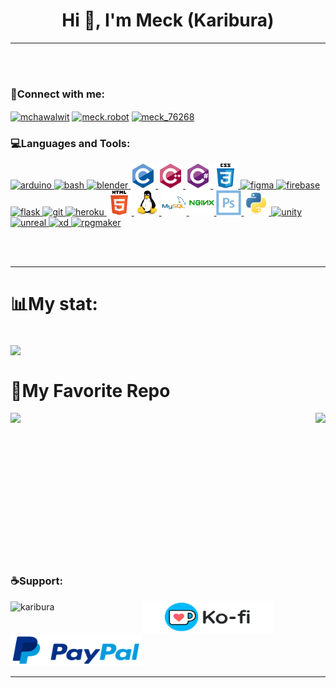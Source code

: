 <h1 align="center">Hi 👋, I'm Meck (Karibura)</h1>
<hr><br><br>
<h3 align="left">📡Connect with me:</h3>
<p align="left">
<a href="https://twitter.com/mchawalwit" target="blank"><img align="center" src="https://raw.githubusercontent.com/rahuldkjain/github-profile-readme-generator/master/src/images/icons/Social/twitter.svg" alt="mchawalwit" height="30" width="40" /></a>
<a href="https://fb.com/meck.robot" target="blank"><img align="center" src="https://raw.githubusercontent.com/rahuldkjain/github-profile-readme-generator/master/src/images/icons/Social/facebook.svg" alt="meck.robot" height="30" width="40" /></a>
<a href="https://instagram.com/meck_76268" target="blank"><img align="center" src="https://raw.githubusercontent.com/rahuldkjain/github-profile-readme-generator/master/src/images/icons/Social/instagram.svg" alt="meck_76268" height="30" width="40" /></a>
</p>

<h3 align="left">💻Languages and Tools:</h3>
<p align="left"> <a href="https://www.arduino.cc/" target="_blank"> <img src="https://cdn.worldvectorlogo.com/logos/arduino-1.svg" alt="arduino" width="40" height="40"/> </a> <a href="https://www.gnu.org/software/bash/" target="_blank"> <img src="https://www.vectorlogo.zone/logos/gnu_bash/gnu_bash-icon.svg" alt="bash" width="40" height="40"/> </a> <a href="https://www.blender.org/" target="_blank"> <img src="https://download.blender.org/branding/community/blender_community_badge_white.svg" alt="blender" width="40" height="40"/> </a> <a href="https://www.cprogramming.com/" target="_blank"> <img src="https://raw.githubusercontent.com/devicons/devicon/master/icons/c/c-original.svg" alt="c" width="40" height="40"/> </a> <a href="https://www.w3schools.com/cpp/" target="_blank"> <img src="https://raw.githubusercontent.com/devicons/devicon/master/icons/cplusplus/cplusplus-original.svg" alt="cplusplus" width="40" height="40"/> </a> <a href="https://www.w3schools.com/cs/" target="_blank"> <img src="https://raw.githubusercontent.com/devicons/devicon/master/icons/csharp/csharp-original.svg" alt="csharp" width="40" height="40"/> </a> <a href="https://www.w3schools.com/css/" target="_blank"> <img src="https://raw.githubusercontent.com/devicons/devicon/master/icons/css3/css3-original-wordmark.svg" alt="css3" width="40" height="40"/> </a> <a href="https://www.figma.com/" target="_blank"> <img src="https://www.vectorlogo.zone/logos/figma/figma-icon.svg" alt="figma" width="40" height="40"/> </a> <a href="https://firebase.google.com/" target="_blank"> <img src="https://www.vectorlogo.zone/logos/firebase/firebase-icon.svg" alt="firebase" width="40" height="40"/> </a> <a href="https://flask.palletsprojects.com/" target="_blank"> <img src="https://www.vectorlogo.zone/logos/pocoo_flask/pocoo_flask-icon.svg" alt="flask" width="40" height="40"/> </a> <a href="https://git-scm.com/" target="_blank"> <img src="https://www.vectorlogo.zone/logos/git-scm/git-scm-icon.svg" alt="git" width="40" height="40"/> </a> <a href="https://heroku.com" target="_blank"> <img src="https://www.vectorlogo.zone/logos/heroku/heroku-icon.svg" alt="heroku" width="40" height="40"/> </a> <a href="https://www.w3.org/html/" target="_blank"> <img src="https://raw.githubusercontent.com/devicons/devicon/master/icons/html5/html5-original-wordmark.svg" alt="html5" width="40" height="40"/> </a> <a href="https://www.linux.org/" target="_blank"> <img src="https://raw.githubusercontent.com/devicons/devicon/master/icons/linux/linux-original.svg" alt="linux" width="40" height="40"/> </a> <a href="https://www.mysql.com/" target="_blank"> <img src="https://raw.githubusercontent.com/devicons/devicon/master/icons/mysql/mysql-original-wordmark.svg" alt="mysql" width="40" height="40"/> </a> <a href="https://www.nginx.com" target="_blank"> <img src="https://raw.githubusercontent.com/devicons/devicon/master/icons/nginx/nginx-original.svg" alt="nginx" width="40" height="40"/> </a> <a href="https://www.photoshop.com/en" target="_blank"> <img src="https://raw.githubusercontent.com/devicons/devicon/master/icons/photoshop/photoshop-line.svg" alt="photoshop" width="40" height="40"/> </a> <a href="https://www.python.org" target="_blank"> <img src="https://raw.githubusercontent.com/devicons/devicon/master/icons/python/python-original.svg" alt="python" width="40" height="40"/> </a> <a href="https://unity.com/" target="_blank"> <img src="https://www.vectorlogo.zone/logos/unity3d/unity3d-icon.svg" alt="unity" width="40" height="40"/> </a> <a href="https://unrealengine.com/" target="_blank"> <img src="https://raw.githubusercontent.com/kenangundogan/fontisto/036b7eca71aab1bef8e6a0518f7329f13ed62f6b/icons/svg/brand/unreal-engine.svg" alt="unreal" width="40" height="40"/> </a> <a href="https://www.adobe.com/products/xd.html" target="_blank"> <img src="https://cdn.worldvectorlogo.com/logos/adobe-xd.svg" alt="xd" width="40" height="40"/> </a>
<a href="https://www.rpgmakerweb.com/" target="_blank"> <img src="https://assets-global.website-files.com/5efc0159f9a97ba05a8b2902/5f33815d2ffe39d6b39f848d_rpg-maker-web-icon.png" alt="rpgmaker" width="40" height="40"/> </a></p>
<br><br><hr>
<h1>📊My stat:</h1>
<br>
<img align="center" src="https://github-readme-stats.vercel.app/api?username=karibura-cyber&theme=radical"/>
<br>
<h1>💾My Favorite Repo</h1>
<a href="https://github.com/Karibura-Cyber/Python-Json-Flask-Login">
<img align="left" src="https://github-readme-stats.vercel.app/api/pin/?username=karibura-cyber&repo=Python-Json-Flask-Login"/>
</a>
<a href="https://github.com/Karibura-Cyber/python-json-login-system">
<img align="right" src="https://scontent.fbkk21-1.fna.fbcdn.net/v/t1.15752-9/230182547_191693296344271_9106502155773650204_n.png?_nc_cat=109&ccb=1-3&_nc_sid=ae9488&_nc_ohc=d0aIugOuJ_EAX_r_B44&_nc_ht=scontent.fbkk21-1.fna&oh=b7e6b5113003f54bdb8637678e12f00b&oe=612F9E6F"/>
</a>
</a><br>

<br><br><br><br><br><br><br><br><br><br><br><br>

<h3 align="left">☕Support:</h3>
<p><a href="https://www.buymeacoffee.com/karibura"> <img align="left" src="https://cdn.buymeacoffee.com/buttons/v2/default-yellow.png" height="50" width="210" alt="karibura" /></a>
<a href="https://www.ko-fi.com/karibura"> <img src="https://raw.githubusercontent.com/Karibura-Cyber/Karibura-Cyber/74e719c4316f8742db22fc5fb70fffa81cd08d50/assets/ko-fi.svg" height="50" width="210" alt="karibura"/></a>
<a href="https://www.paypal.me/evoloiot"> <img src="https://raw.githubusercontent.com/Karibura-Cyber/Karibura-Cyber/10a5d430d2a9bdffb75c60a3dd4cce57613e5da8/assets/paypal.svg" height="50" width="210" alt="karibura"/></a></p><hr><br><br><br><br><br>
